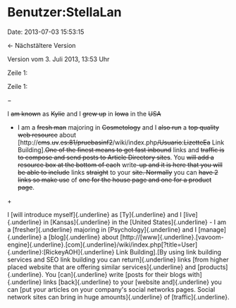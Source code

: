 Benutzer:StellaLan
==================

Date: 2013-07-03 15:53:15

← Nächstältere Version

Version vom 3. Juli 2013, 13:53 Uhr

Zeile 1:

Zeile 1:

−

<div>

I ~~am known~~ as ~~Kylie~~ and I ~~grew up~~ in ~~Iowa~~ in the ~~USA~~
- I am a ~~fresh man~~ majoring in ~~Cosmetology~~ and I ~~also run~~ a
~~top quality web resource~~ about
\[http://~~cms~~.~~uv~~.~~es:81/pruebasinf2~~/wiki/index.php~~/Usuario~~:~~LizetteEa~~
Link Building\].~~One of the finest means to get fast inbound~~ links
and ~~traffic is to compose and send posts to Article Directory sites~~.
You ~~will add a resource box at the bottom of each~~ write~~-up and it
is here that you will be able to include~~ links ~~straight~~ to your
~~site. Normally~~ you can ~~have 2 links so make use~~ of ~~one for the
house page and one for a product page~~.

</div>

\+

<div>

I [will introduce myself]{.underline} as [Ty]{.underline} and I
[live]{.underline} in [Kansas]{.underline} in the [United
States]{.underline} - I am a [fresher]{.underline} majoring in
[Psychology]{.underline} and I [manage]{.underline} a [blog]{.underline}
about
\[http://[www]{.underline}.[vavoom-engine]{.underline}.[com]{.underline}/wiki/index.php[?title=User]{.underline}:[RickeyAOH]{.underline}
Link Building\].[By using link building services and SEO link building
you can return]{.underline} links [from higher placed website that are
offering similar services]{.underline} and [products]{.underline}. You
[can]{.underline} write [posts for their blogs with]{.underline} links
[back]{.underline} to your [website and]{.underline} you can [put your
articles on your company\'s social networks pages. Social network sites
can bring in huge amounts]{.underline} of [traffic]{.underline}.

</div>
